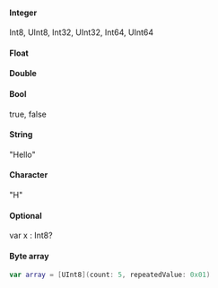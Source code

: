 #### Integer
Int8, UInt8, Int32, UInt32, Int64, UInt64

#### Float

#### Double

#### Bool
true, false

#### String
"Hello"

#### Character
"H"

#### Optional
var x : Int8?

#### Byte array

```Swift
var array = [UInt8](count: 5, repeatedValue: 0x01)
```
